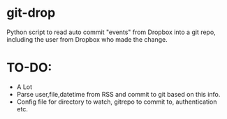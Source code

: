 git-drop
========

Python script to read auto commit "events" from Dropbox into a git repo, including the user from Dropbox who made the change.

TO-DO:
======
- A Lot
- Parse user,file,datetime from RSS and commit to git based on this info.
- Config file for directory to watch, gitrepo to commit to, authentication etc.